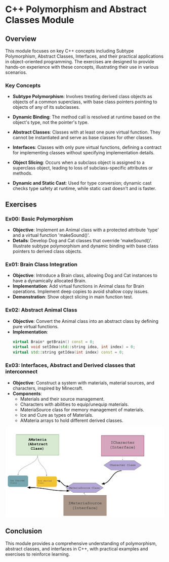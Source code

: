 # C++ Polymorphism and Abstract Classes Module

## Overview

This module focuses on key C++ concepts including Subtype Polymorphism, Abstract Classes, Interfaces, and their practical applications in object-oriented programming. The exercises are designed to provide hands-on experience with these concepts, illustrating their use in various scenarios.

### Key Concepts

- **Subtype Polymorphism**: Involves treating derived class objects as objects of a common superclass, with base class pointers pointing to objects of any of its subclasses.

- **Dynamic Binding**: The method call is resolved at runtime based on the object's type, not the pointer's type.

- **Abstract Classes**: Classes with at least one pure virtual function. They cannot be instantiated and serve as base classes for other classes.

- **Interfaces**: Classes with only pure virtual functions, defining a contract for implementing classes without specifying implementation details.

- **Object Slicing**: Occurs when a subclass object is assigned to a superclass object, leading to loss of subclass-specific attributes or methods.

- **Dynamic and Static Cast**: Used for type conversion; dynamic cast checks type safety at runtime, while static cast doesn't and is faster.

## Exercises

### Ex00: Basic Polymorphism

- **Objective**: Implement an Animal class with a protected attribute 'type' and a virtual function 'makeSound()'.
- **Details**: Develop Dog and Cat classes that override 'makeSound()'. Illustrate subtype polymorphism and dynamic binding with base class pointers to derived class objects.

### Ex01: Brain Class Integration

- **Objective**: Introduce a Brain class, allowing Dog and Cat instances to have a dynamically allocated Brain.
- **Implementation**: Add virtual functions in Animal class for Brain operations. Implement deep copies to avoid shallow copy issues.
- **Demonstration**: Show object slicing in main function test.

### Ex02: Abstract Animal Class

- **Objective**: Convert the Animal class into an abstract class by defining pure virtual functions.
- **Implementation**:
  ```cpp
  virtual Brain* getBrain() const = 0;
  virtual void setIdea(std::string idea, int index) = 0;
  virtual std::string getIdea(int index) const = 0;
  ```

### Ex03: Interfaces, Abstract and Derived classes that interconnect

- **Objective**: Construct a system with materials, material sources, and characters, inspired by Minecraft.
- **Components**:
  - Materials and their source management.
  - Characters with abilities to equip/unequip materials.
  - MateriaSource class for memory management of materials.
  - Ice and Cure as types of Materials.
  - AMateria arrays to hold different derived classes.

<p align="center">
  <img src="static/mod04_ex03.png" alt="Example Image" width="700"/>
</p>


## Conclusion

This module provides a comprehensive understanding of polymorphism, abstract classes, and interfaces in C++, with practical examples and exercises to reinforce learning.
